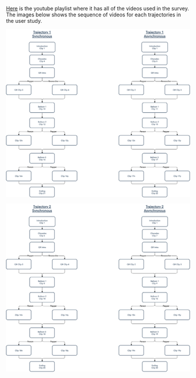 [Here](https://youtube.com/playlist?list=PLXPBU8yGGqatxUWkGjJLfUq6ykqdWb2EC) is the youtube playlist where it has all of the videos used in the survey. The images below shows the sequence of videos for each trajectories in the user study. 

![Traj 1 clip sequence](images/Trajectory1_clip_sequence.png?raw=true "Traj 1 clip sequence")


![Traj 2 clip sequence](images/Trajectory2_clip_sequence.png?raw=true "Traj 2 clip sequence")


